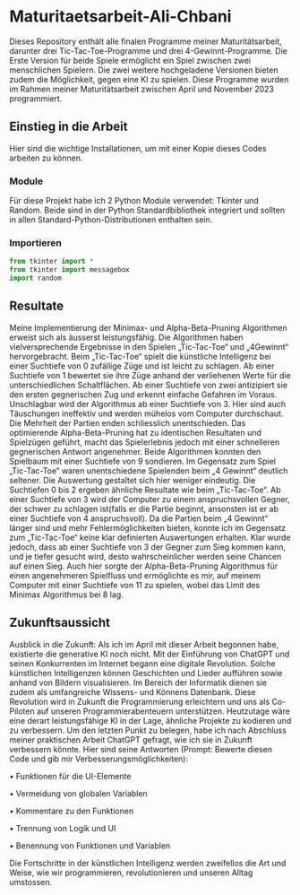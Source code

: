 # Maturitaetsarbeit-Ali-Chbani
Dieses Repository enthält alle finalen Programme meiner Maturitätsarbeit, darunter drei Tic-Tac-Toe-Programme und drei 4-Gewinnt-Programme. Die Erste Version für beide Spiele ermöglicht ein Spiel zwischen zwei menschlichen Spielern. Die zwei weitere hochgeladene Versionen bieten zudem die Möglichkeit, gegen eine KI zu spielen. Diese Programme wurden im Rahmen meiner Maturitätsarbeit zwischen April und November 2023 programmiert. 

## Einstieg in die Arbeit
Hier sind die wichtige Installationen, um mit einer Kopie dieses Codes arbeiten zu können.
### Module
Für diese Projekt habe ich 2 Python Module verwendet: Tkinter und Random. Beide sind in der Python Standardbibliothek integriert und sollten in allen Standard-Python-Distributionen enthalten sein.

### Importieren
```python
from tkinter import *
from tkinter import messagebox
import random
```
## Resultate
Meine Implementierung der Minimax- und Alpha-Beta-Pruning Algorithmen erweist sich als äusserst leistungsfähig. Die Algorithmen haben vielversprechende Ergebnisse in den Spielen „Tic-Tac-Toe“ und „4Gewinnt“ hervorgebracht. Beim „Tic-Tac-Toe“ spielt die künstliche Intelligenz bei einer Suchtiefe von 0 zufällige Züge und ist leicht zu schlagen. Ab einer Suchtiefe von 1 bewertet sie ihre Züge anhand der verliehenen Werte für die unterschiedlichen Schaltflächen. Ab einer Suchtiefe von zwei antizipiert sie den ersten gegnerischen Zug und erkennt einfache Gefahren im Voraus. Unschlagbar wird der Algorithmus ab einer Suchtiefe von 3. Hier sind auch Täuschungen ineffektiv und werden mühelos vom Computer durchschaut. Die Mehrheit der Partien enden schliesslich unentschieden. Das optimierende Alpha-Beta-Pruning hat zu identischen Resultaten und Spielzügen geführt, macht das Spielerlebnis jedoch mit einer schnelleren gegnerischen Antwort angenehmer. Beide Algorithmen konnten den Spielbaum mit einer Suchtiefe von 9 sondieren.
Im Gegensatz zum Spiel „Tic-Tac-Toe“ waren unentschiedene Spielenden beim „4 Gewinnt“ deutlich seltener. Die Auswertung gestaltet sich hier weniger eindeutig. Die Suchtiefen 0 bis 2 ergeben ähnliche Resultate wie beim „Tic-Tac-Toe“. Ab einer Suchtiefe von 3 wird der Computer zu einem anspruchsvollen Gegner, der schwer zu schlagen ist(falls er die Partie beginnt, ansonsten ist er ab einer Suchtiefe von 4 anspruchsvoll). Da die Partien beim „4 Gewinnt“ länger sind und mehr Fehlermöglichkeiten bieten, konnte ich im Gegensatz zum „Tic-Tac-Toe“ keine klar definierten Auswertungen erhalten. Klar wurde jedoch, dass ab einer Suchtiefe von 3 der Gegner zum Sieg kommen kann, und je tiefer gesucht wird, desto wahrscheinlicher werden seine Chancen auf einen Sieg. Auch hier sorgte der Alpha-Beta-Pruning Algorithmus für einen angenehmeren Spielfluss und ermöglichte es mir, auf meinem Computer mit einer Suchtiefe von 11 zu spielen, wobei das Limit des Minimax Algorithmus bei 8 lag.

## Zukunftsaussicht

Ausblick in die Zukunft:
Als ich im April mit dieser Arbeit begonnen habe, existierte die generative KI noch nicht. Mit der Einführung von ChatGPT und seinen Konkurrenten im Internet begann eine digitale Revolution. Solche künstlichen Intelligenzen können Geschichten und Lieder aufführen sowie anhand von Bildern visualisieren. Im Bereich der Informatik dienen sie zudem als umfangreiche Wissens- und Könnens Datenbank. Diese Revolution wird in Zukunft die Programmierung erleichtern und uns als Co-Piloten auf unseren Programmierabenteuern unterstützen. Heutzutage wäre eine derart leistungsfähige KI in der Lage, ähnliche Projekte zu kodieren und zu verbessern. Um den letzten Punkt zu belegen, habe ich nach Abschluss meiner praktischen Arbeit ChatGPT gefragt, wie ich sie in Zukunft verbessern könnte. Hier sind seine Antworten (Prompt: Bewerte diesen Code und gib mir   Verbesserungsmöglichkeiten):

•	Funktionen für die UI-Elemente

•	Vermeidung von globalen Variablen

•	Kommentare zu den Funktionen

•	Trennung von Logik und UI

•	Benennung von Funktionen und Variablen

Die Fortschritte in der künstlichen Intelligenz werden zweifellos die Art und Weise, wie wir programmieren, revolutionieren und unseren Alltag umstossen.
